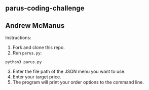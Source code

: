 ## parus-coding-challenge
## Andrew McManus

Instructions:

1. Fork and clone this repo.
2. Run `parus.py`:

`python3 parus.py`

3. Enter the file path of the JSON menu you want to use.
4. Enter your target price.
5. The program will print your order options to the command line.
